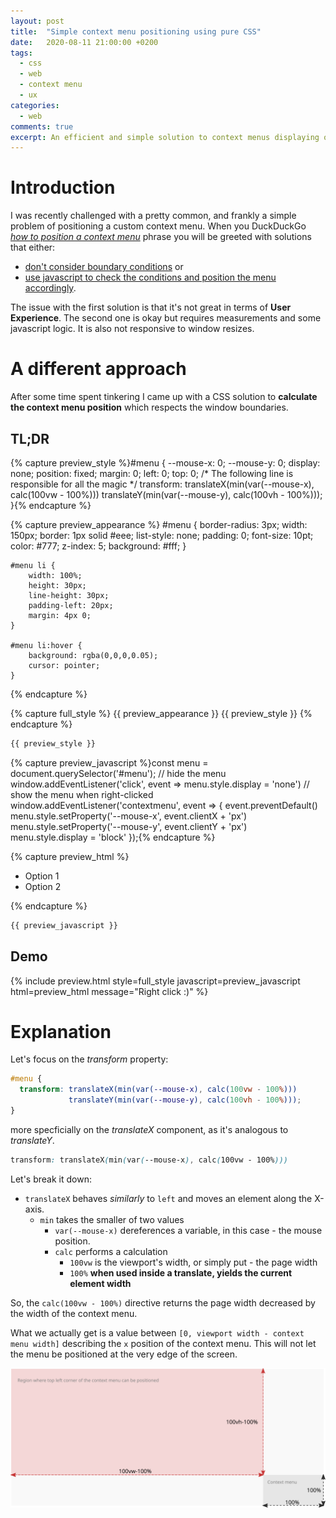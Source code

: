 ```yaml
---
layout: post
title:  "Simple context menu positioning using pure CSS"
date:   2020-08-11 21:00:00 +0200
tags:
  - css
  - web
  - context menu
  - ux
categories:
  - web
comments: true
excerpt: An efficient and simple solution to context menus displaying outside browser window.
---
```


# Introduction

I was recently challenged with a pretty common, and frankly a simple problem of positioning a custom context menu. When you DuckDuckGo [*how to position a context menu*](https://duckduckgo.com/?q=positioning+a+context+menu&t=ffab&ia=web) phrase you will be greeted with solutions that either:
- [don't consider boundary conditions](https://stackoverflow.com/a/15795450) or
- [use javascript to check the conditions and position the menu accordingly](https://stackoverflow.com/a/31354591). 

The issue with the first solution is that it's not great in terms of **User Experience**.
The second one is okay but requires measurements and some javascript logic. It is also not responsive to window resizes.

# A different approach

After some time spent tinkering I came up with a CSS solution to **calculate the context menu position** which respects the window boundaries.

## TL;DR


{% capture preview_style %}#menu {
  --mouse-x: 0;
  --mouse-y: 0;
  display: none;
  position: fixed;
  margin: 0;
  left: 0;
  top: 0;
  /* The following line is responsible for all the magic */
  transform: translateX(min(var(--mouse-x), calc(100vw - 100%)))
             translateY(min(var(--mouse-y), calc(100vh - 100%)));
}{% endcapture %}

{% capture preview_appearance %}
	#menu {
		border-radius: 3px;
		width: 150px;
		border: 1px solid #eee;
		list-style: none;
		padding: 0;
		font-size: 10pt;
		color: #777;
    z-index: 5;
    background: #fff;
	}

	#menu li {
		width: 100%;
		height: 30px;
		line-height: 30px;
		padding-left: 20px;
		margin: 4px 0;
	}

	#menu li:hover {
		background: rgba(0,0,0,0.05);
		cursor: pointer;
	}
{% endcapture %}

{% capture full_style %}
  {{ preview_appearance }}
  {{ preview_style }}
{% endcapture %}

```css
{{ preview_style }}
```
{% capture preview_javascript %}const menu = document.querySelector('#menu');
// hide the menu
window.addEventListener('click', event => menu.style.display = 'none')
// show the menu when right-clicked
window.addEventListener('contextmenu', event => {
  event.preventDefault()
  menu.style.setProperty('--mouse-x', event.clientX + 'px')
  menu.style.setProperty('--mouse-y', event.clientY + 'px')
  menu.style.display = 'block'
});{% endcapture %}

{% capture preview_html %}
<ul id='menu'>
	<li>Option 1</li>
	<li>Option 2</li>
</ul>
{% endcapture %}

```javascript
{{ preview_javascript }}
```

## Demo

{% include preview.html style=full_style javascript=preview_javascript html=preview_html message="Right click :)" %}

# Explanation

Let's focus on the *transform* property:

```css
#menu {
  transform: translateX(min(var(--mouse-x), calc(100vw - 100%)))
             translateY(min(var(--mouse-y), calc(100vh - 100%)));
}
```

more specficially on the _translateX_ component, as it's analogous to _translateY_.

```css
transform: translateX(min(var(--mouse-x), calc(100vw - 100%)))
```

Let's break it down:

- `translateX` behaves *similarly* to `left` and moves an element along the X-axis.
  - `min` takes the smaller of two values
    - `var(--mouse-x)` dereferences a variable, in this case - the mouse position.
    - `calc` performs a calculation
      - `100vw` is the viewport's width, or simply put - the page width
      - `100%` **when used inside a translate, yields the current element width**

So, the `calc(100vw - 100%)` directive returns the page width decreased by the width of the context menu.

What we actually get is a value between `[0, viewport width - context menu width]` describing the `x` position of the context menu. This will not let the menu be positioned at the very edge of the screen.

![Boundaries](downloads/context-menu/boundries.svg)